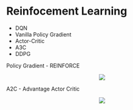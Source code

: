 # Reinfocement Learning
* DQN
* Vanilla Policy Gradient
* Actor-Critic
* A3C
* DDPG

Policy Gradient - REINFORCE
<p align="center"><img src="gif/PG.gif" />  </p>


A2C - Advantage Actor Critic
<p align="center"><img src="gif/A2C.gif" />  </p>
